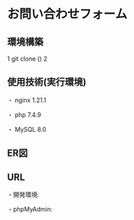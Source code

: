 # お問い合わせフォーム
## 環境構築
1 git clone ()
2 
## 使用技術(実行環境)
・ nginx 1.21.1 

・ php 7.4.9

・ MySQL 8.0

## ER図
## URL
・開発環境:

・phpMyAdmin:
